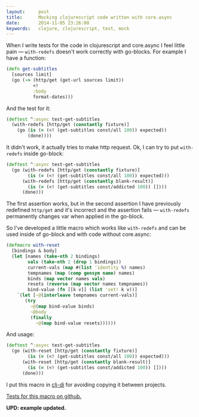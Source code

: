 ```yaml
---
layout:     post
title:      Mocking clojurescript code written with core.async
date:       2014-11-05 23:26:00
keywords:   clojure, clojurescript, test, mock
---
```


When I write tests for the code in clojurescript and core.async I feel little pain &mdash;
`with-redefs` doesn't work correctly with go-blocks. For example I have a function:

~~~clojure
(defn get-subtitles
  [sources limit]
  (go (-> (http/get (get-url sources limit))
          <!
          :body
          format-dates)))
~~~

And the test for it:

~~~clojure
(deftest ^:async test-get-subtitles
  (with-redefs [http/get (constantly fixture)]
    (go (is (= (<! (get-subtitles const/all 100)) expected))
        (done))))
~~~

It didn't work, it actually tries to make http request. Ok, I can try to put `with-redefs`
inside go-block:

~~~clojure
(deftest ^:async test-get-subtitles
  (go (with-redefs [http/get (constantly fixture)]
        (is (= (<! (get-subtitles const/all 100)) expected)))
      (with-redefs [http/get (constantly blank-result)]
        (is (= (<! (get-subtitles const/addicted 100)) [])))
      (done)))
~~~

The first assertion works, but in the second assertion I have previously redefined `http/get`
and it's incorrect and the assertion fails &mdash; `with-redefs` permanently changes var
when applied in the go-block.

So I've developed a little macro which works like `with-redefs` and can be used inside of go-block
and with code without core.async:

~~~clojure
(defmacro with-reset
  [bindings & body]
  (let [names (take-nth 2 bindings)
        vals (take-nth 2 (drop 1 bindings))
        current-vals (map #(list 'identity %) names)
        tempnames (map (comp gensym name) names)
        binds (map vector names vals)
        resets (reverse (map vector names tempnames))
        bind-value (fn [[k v]] (list 'set! k v))]
    `(let [~@(interleave tempnames current-vals)]
       (try
         ~@(map bind-value binds)
         ~@body
         (finally
           ~@(map bind-value resets))))))
~~~

And usage:

~~~clojure
(deftest ^:async test-get-subtitles
  (go (with-reset [http/get (constantly fixture)]
        (is (= (<! (get-subtitles const/all 100)) expected)))
      (with-reset [http/get (constantly blank-result)]
        (is (= (<! (get-subtitles const/addicted 100)) [])))
      (done)))
~~~

I put this macro in [clj-di](https://github.com/nvbn/clj-di) for avoiding copying it between projects.

[Tests for this macro on github.](https://github.com/nvbn/clj-di/blob/2487359658a603c41dde621227620014fe06c6dd/test/cljx/clj_di/core_test.cljx#L88)


**UPD: example updated.**